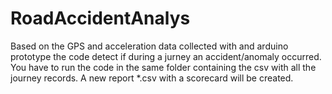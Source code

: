 # RoadAccidentAnalys
Based on the GPS and acceleration data collected with and arduino prototype the code detect if during a jurney an accident/anomaly occurred.
You have to run the code in the same folder containing the csv with all the journey records. 
A new report *.csv with a scorecard will be created. 

